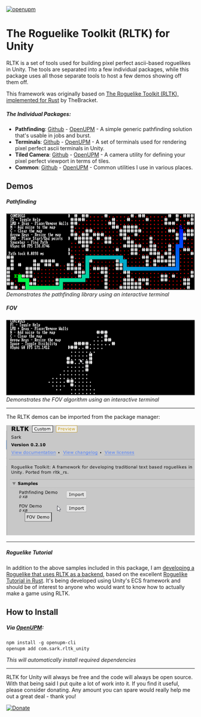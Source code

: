 [![openupm](https://img.shields.io/npm/v/com.sark.rltk_unity?label=openupm&registry_uri=https://package.openupm.com)](https://openupm.com/packages/com.sark.rltk_unity/)

# The Roguelike Toolkit (RLTK) for Unity

RLTK is a set of tools used for building pixel perfect ascii-based roguelikes in Unity. The tools are separated into a few individual packages, while this package uses all those separate tools to host a few demos showing off them off.

This framework was originally based on [The Roguelike Toolkit (RLTK), implemented for Rust](https://github.com/thebracket/rltk_rs) by TheBracket.

##### The Individual Packages:
* __Pathfinding__: [Github](https://github.com/sarkahn/pathfinding) - [OpenUPM](https://openupm.com/packages/com.sark.pathfinding/) - A simple generic pathfinding solution that's usable in jobs and burst.
* __Terminals__: [Github](https://github.com/sarkahn/terminals) - [OpenUPM](https://openupm.com/packages/com.sark.terminals/) - A set of terminals used for rendering pixel perfect ascii terminals in Unity.
* __Tiled Camera__: [Github](https://github.com/sarkahn/tiledcamera) - [OpenUPM](https://openupm.com/packages/com.sark.tiled_camera/) - A camera utility for defining your pixel perfect viewport in terms of tiles.
* __Common__: [Github](https://github.com/sarkahn/common) - [OpenUPM](https://openupm.com/packages/com.sark.common/) - Common utilities I use in various places.

## Demos

##### Pathfinding 

![](Documentation~/images~/pathfinddemo.png)
*Demonstrates the pathfinding library using an interactive terminal*

##### FOV

![](Documentation~/images~/fovdemo.png)
*Demonstrates the FOV algorithm using an interactive terminal*

------

The RLTK demos can be imported from the package manager:

![](Documentation~/images~/samples.png)

------

##### Roguelike Tutorial

In addition to the above samples included in this package, I am [developing a Roguelike that uses RLTK as a backend](https://github.com/sarkahn/rltk_unity_roguelike), based on the excellent [Roguelike Tutorial in Rust](https://bfnightly.bracketproductions.com/rustbook/chapter_1.html). It's being developed using Unity's ECS framework and should be of interest to anyone who would want to know how to actually make a game using RLTK.

## How to Install
 
##### Via [OpenUPM](https://openupm.com/):
```
npm install -g openupm-cli
openupm add com.sark.rltk_unity
```

*This will automatically install required dependencies*

---
RLTK for Unity will always be free and the code will always be open source. With that being said I put quite a lot of work into it. If you find it useful, please consider donating. Any amount you can spare would really help me out a great deal - thank you!

[![Donate](https://img.shields.io/badge/Donate-PayPal-green.svg)](https://www.paypal.com/cgi-bin/webscr?cmd=_s-xclick&hosted_button_id=Y54CX7AXFKQXG)